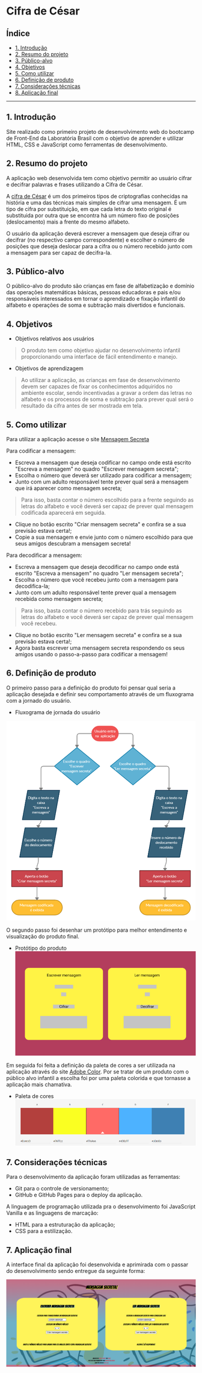 # Cifra de César

## Índice

* [1. Introdução](#1-introdução)
* [2. Resumo do projeto](#2-resumo-do-projeto)
* [3. Público-alvo](#3-público-alvo)
* [4. Objetivos](#4-objetivos)
* [5. Como utilizar](#5-como-utilizar)
* [6. Definição de produto](#6-definiçao-de-produto)
* [7. Considerações técnicas](#7-considerações-técnicas)
* [8. Aplicação final](#8-aplicação-final)

***

## 1. Introdução

Site realizado como primeiro projeto de desenvolvimento web do bootcamp de Front-End da Laboratória Brasil com o objetivo de aprender e utilizar HTML, CSS e JavaScript como ferramentas de desenvolvimento.

## 2. Resumo do projeto

A aplicação web desenvolvida tem como objetivo permitir ao usuário cifrar e decifrar palavras e frases utilizando a Cifra de César. 

A [cifra de
César](https://pt.wikipedia.org/wiki/Cifra_de_C%C3%A9sar) é um dos primeiros
tipos de criptografias conhecidas na história e uma das técnicas mais simples de cifrar uma mensagem. É um
tipo de cifra por substituição, em que cada letra do texto original é
substituida por outra que se encontra há um número fixo de posições
(deslocamento) mais a frente do mesmo alfabeto.

O usuário da aplicação deverá escrever a mensagem que deseja cifrar ou decifrar (no respectivo campo correspondente) e escolher o número de posições que deseja deslocar para a cifra ou o número recebido junto com a mensagem para ser capaz de decifra-la.

## 3. Público-alvo

O público-alvo do produto são crianças em fase de alfabetização e domínio das operações matemáticas básicas, pessoas educadoras e pais e/ou responsáveis interessados em tornar o aprendizado e fixação infantil do alfabeto e operações de soma e subtração mais divertidos e funcionais.

## 4. Objetivos

* Objetivos relativos aos usuários
> O produto tem como objetivo ajudar no desenvolvimento infantil proporcionando uma interface de fácil entendimento e manejo.

* Objetivos de aprendizagem
>Ao utilizar a aplicação, as crianças em fase de desenvolvimento devem ser capazes de fixar os conhecimentos adquiridos no ambiente escolar, sendo incentivadas a gravar a ordem das letras no alfabeto e os processos de soma e subtração para prever qual será o resultado da cifra antes de ser mostrada em tela.

## 5. Como utilizar

Para utilizar a aplicação acesse o site [Mensagem Secreta](https://thwember.github.io/SAP005-cipher/)

Para codificar a mensagem:

* Escreva a mensagem que deseja codificar no campo onde está escrito "Escreva a mensagem" no quadro "Escrever mensagem secreta";
* Escolha o número que deverá ser utilizado para codificar a mensagem;
* Junto com um adulto responsável tente prever qual será a mensagem que irá aparecer como mensagem secreta;
>Para isso, basta contar o número escolhido para a frente seguindo as letras do alfabeto e você deverá ser capaz de prever qual mensagem codificada aparecerá em seguida.
* Clique no botão escrito "Criar mensagem secreta" e confira se a sua previsão estava certa!;
* Copie a sua mensagem e envie junto com o número escolhido para que seus amigos descubram a mensagem secreta!

Para decodificar a mensagem:

* Escreva a mensagem que deseja decodificar no campo onde está escrito "Escreva a mensagem" no quadro "Ler mensagem secreta";
* Escolha o número que você recebeu junto com a mensagem para decodifica-la;
* Junto com um adulto responsável tente prever qual a mensagem recebida como mensagem secreta;
>Para isso, basta contar o número recebido para trás seguindo as letras do alfabeto e você deverá ser capaz de prever qual mensagem você recebeu.
* Clique no botão escrito "Ler mensagem secreta" e confira se a sua previsão estava certa!;
* Agora basta escrever uma mensagem secreta respondendo os seus amigos usando o passo-a-passo para codificar a mensagem!

## 6. Definição de produto

O primeiro passo para a definição do produto foi pensar qual seria a aplicação desejada e definir seu comportamento através de um fluxograma com a jornado do usuário.

* Fluxograma de jornada do usuário

![](/src/img/fluxograma.png)

O segundo passo foi desenhar um protótipo para melhor entendimento e visualização do produto final.

* Protótipo do produto
 ![](/src/img/protótipo.png)

 Em seguida foi feita a definição da paleta de cores a ser utilizada na aplicação através do site [Adobe Color](https://color.adobe.com/pt/create/color-wheel). Por se tratar de um produto com o público alvo infantil a escolha foi por uma paleta colorida e que tornasse a aplicação mais chamativa.

 * Paleta de cores
 ![](/src/img/paleta-de-cores.png)


## 7. Considerações técnicas

Para o desenvolvimento da aplicação foram utilizadas as ferramentas:

* Git para o controle de versionamento;
* GitHub e GitHub Pages para o deploy da aplicação.

A linguagem de programação utilizada pra o desenvolvimento foi JavaScript Vanilla e as linguagens de marcação:

* HTML para a estruturação da aplicação;
* CSS para a estilização.

## 7. Aplicação final

A interface final da aplicação foi desenvolvida e aprimirada com o passar do desenvolvimento sendo entregue da seguinte forma:

![](/src/img/interface.png)
